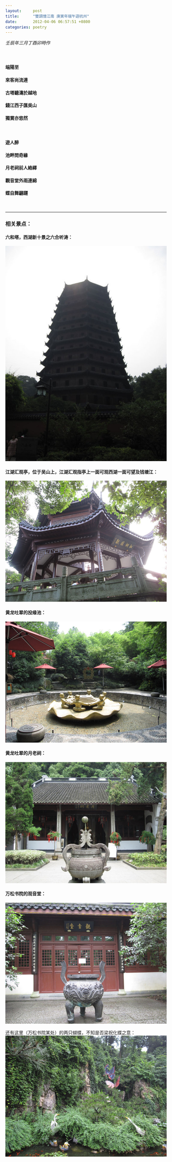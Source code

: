 ```yaml
---
layout:     post
title:      "雙調憶江南 庚寅年端午遊杭州"
date:       2012-04-06 06:57:51 +0800
categories: poetry
---
```

*壬辰年三月丁酉卯時作*

<!--more-->

#### &nbsp;
#### 端陽至
#### 來客尚流連
#### 古塔聽濤於越地
#### 錢江西子匯吳山
#### 獨賞亦悠然
#### &nbsp;
#### 遊人醉
#### 池畔問奇緣
#### 月老祠前人絡繹
#### 觀音堂外雨連綿
#### 蝶自舞翩躚

&nbsp;

---

### 相关景点：

#### 六和塔，西湖新十景之六合听涛：
![liuheta.jpg](/assets/hangzhou2/liuheta.jpg)

#### 江湖汇观亭，位于吴山上，江湖汇观指亭上一面可观西湖一面可望及钱塘江：
![jianghuhuiguan.jpg](/assets/hangzhou2/jianghuhuiguan.jpg)

#### 黄龙吐翠的投缘池：
![touyuanchi.jpg](/assets/hangzhou2/touyuanchi.jpg)

#### 黄龙吐翠的月老祠：
![yuelaoci.jpg](/assets/hangzhou2/yuelaoci.jpg)

#### 万松书院的观音堂：
![wansongshuyuan.jpg](/assets/hangzhou2/wansongshuyuan.jpg)

还有这里（万松书院某处）的两只蝴蝶，不知是否梁祝化蝶之意：
![huadie.jpg](/assets/hangzhou2/huadie.jpg)
